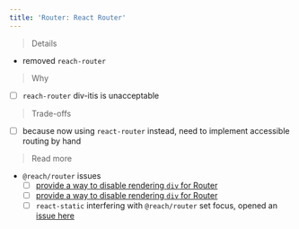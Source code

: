 ```yaml
---
title: 'Router: React Router'
---
```


> Details

- removed `reach-router`

> Why

- [ ] `reach-router` div-itis is unacceptable

> Trade-offs

- [ ] because now using `react-router` instead, need to implement accessible routing by hand

> Read more

- `@reach/router` issues
  - [ ] [provide a way to disable rendering `div` for Router](https://github.com/reach/router/issues/63)
  - [ ] [provide a way to disable rendering `div` for Router](https://github.com/reach/router/issues/105)
  - [ ] `react-static` interfering with `@reach/router` set focus, opened an [issue here](https://github.com/nozzle/react-static/issues/1147)
